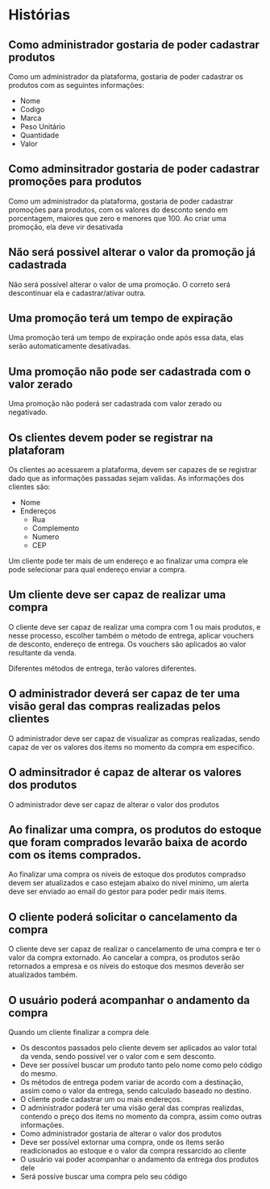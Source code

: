 # Histórias

## Como administrador gostaria de poder cadastrar produtos

Como um administrador da plataforma, gostaria de poder cadastrar os produtos com as seguintes informações:

- Nome
- Codigo
- Marca
- Peso Unitário
- Quantidade
- Valor

## Como adminsitrador gostaria de poder cadastrar promoções para produtos

Como um administrador da plataforma, gostaria de poder cadastrar promoções para produtos, com os valores do desconto sendo em porcentagem, maiores que zero e
menores que 100. Ao criar uma promoção, ela deve vir desativada

## Não será possivel alterar o valor da promoção já cadastrada

Não será possível alterar o valor de uma promoção. O correto será descontinuar ela e cadastrar/ativar outra.

## Uma promoção terá um tempo de expiração

Uma promoção terá um tempo de expiração onde após essa data, elas serão automaticamente desativadas.

## Uma promoção não pode ser cadastrada com o valor zerado

Uma promoção não poderá ser cadastrada com valor zerado ou negativado. 

## Os clientes devem poder se registrar na plataforam

Os clientes ao acessarem a plataforma, devem ser capazes de se registrar dado que as informações passadas sejam validas. As informações dos clientes são:

- Nome
- Endereços
    - Rua
    - Complemento
    - Numero
    - CEP

Um cliente pode ter mais de um endereço e ao finalizar uma compra ele pode selecionar para qual endereço enviar a compra.

## Um cliente deve ser capaz de realizar uma compra

O cliente deve ser capaz de realizar uma compra com 1 ou mais produtos, e nesse processo, escolher também o método de entrega, aplicar vouchers de desconto,
endereço de entrega. Os vouchers são aplicados ao valor resultante da venda.

Diferentes métodos de entrega, terão valores diferentes.

## O administrador deverá ser capaz de ter uma visão geral das compras realizadas pelos clientes

O administrador deve ser capaz de visualizar as compras realizadas, sendo capaz de ver os valores dos items no momento da compra em especifico.

## O adminsitrador é capaz de alterar os valores dos produtos

O administrador deve ser capaz de alterar o valor dos produtos

## Ao finalizar uma compra, os produtos do estoque que foram comprados levarão baixa de acordo com os items comprados.

Ao finalizar uma compra os niveis de estoque dos produtos compradso devem ser atualizados e caso estejam abaixo do nivel minimo, um alerta deve ser enviado
ao email do gestor para poder pedir mais items.

## O cliente poderá solicitar o cancelamento da compra

O cliente deve ser capaz de realizar o cancelamento de uma compra e ter o valor da compra extornado. Ao cancelar a compra, os produtos serão retornados a empresa
e os níveis do estoque dos mesmos deverão ser atualizados também.

## O usuário poderá acompanhar o andamento da compra

Quando um cliente finalizar a compra dele
- Os descontos passados pelo cliente devem ser aplicados ao valor total da venda, sendo possivel ver o valor com e sem desconto.
- Deve ser possível buscar um produto tanto pelo nome como pelo código do mesmo.
- Os métodos de entrega podem variar de acordo com a destinação, assim como o valor da entrega, sendo calculado baseado no destino.
- O cliente pode cadastrar um ou mais endereços.
- O administrador poderá ter uma visão geral das compras realizdas, contendo o preço dos items no momento da compra, assim como outras informações.
- Como administrador gostaria de alterar o valor dos produtos
- Deve ser possível extornar uma compra, onde os items serão readicionados ao estoque e o valor da compra ressarcido ao cliente
- O usuário vai poder acompanhar o andamento da entrega dos produtos dele
- Será possíve buscar uma compra pelo seu código